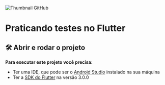 ![Thumbnail GitHub](https://raw.githubusercontent.com/alura-cursos/alura_flutter_curso_7/master/Card%20Testes.png)

# Praticando testes no Flutter

## 🛠️ Abrir e rodar o projeto

**Para executar este projeto você precisa:**

- Ter uma IDE, que pode ser o  [Android Studio](https://developer.android.com/) instalado na sua máquina
- Ter a [SDK do Flutter](https://docs.flutter.dev/get-started/install) na versão 3.0.0

